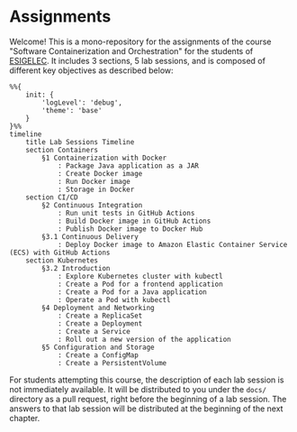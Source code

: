 # Assignments

Welcome! This is a mono-repository for the assignments of the course "Software Containerization and Orchestration" for the students of [ESIGELEC](https://esigelec.fr). It includes 3 sections, 5 lab sessions, and is composed of different key objectives as described below:

```mermaid
%%{
    init: {
        'logLevel': 'debug',
        'theme': 'base'
    }
}%%
timeline
    title Lab Sessions Timeline
    section Containers
        §1 Containerization with Docker
            : Package Java application as a JAR
            : Create Docker image
            : Run Docker image
            : Storage in Docker
    section CI/CD
        §2 Continuous Integration
            : Run unit tests in GitHub Actions
            : Build Docker image in GitHub Actions
            : Publish Docker image to Docker Hub
        §3.1 Continuous Delivery
            : Deploy Docker image to Amazon Elastic Container Service (ECS) with GitHub Actions
    section Kubernetes
        §3.2 Introduction
            : Explore Kubernetes cluster with kubectl
            : Create a Pod for a frontend application
            : Create a Pod for a Java application
            : Operate a Pod with kubectl
        §4 Deployment and Networking
            : Create a ReplicaSet
            : Create a Deployment
            : Create a Service
            : Roll out a new version of the application
        §5 Configuration and Storage
            : Create a ConfigMap
            : Create a PersistentVolume
```

For students attempting this course, the description of each lab session is not immediately available. It will be distributed to you under the `docs/` directory as a pull request, right before the beginning of a lab session. The answers to that lab session will be distributed at the beginning of the next chapter.
